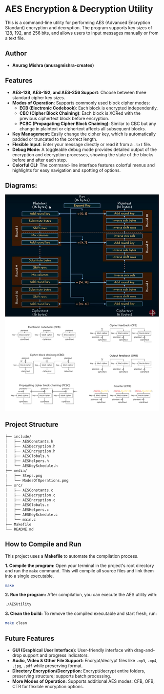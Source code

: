 # AES Encryption & Decryption Utility

This is a command-line utility for performing AES (Advanced Encryption Standard) encryption and decryption. The program supports key sizes of 128, 192, and 256 bits, and allows users to input messages manually or from a text file.

## Author
- **Anurag Mishra (anuragmishra-creates)**

## Features
- **AES-128, AES-192, and AES-256 Support**: Choose between three standard cipher key sizes.
- **Modes of Operation**: Supports commonly used block cipher modes:
  - **ECB (Electronic Codebook)**: Each block is encrypted independently.
  - **CBC (Cipher Block Chaining)**: Each block is XORed with the previous ciphertext block before encryption.
  - **PCBC (Propagating Cipher Block Chaining)**: Similar to CBC but any change in plaintext or ciphertext affects all subsequent blocks.
- **Key Management**: Easily change the cipher key, which is automatically padded or truncated to the correct length.
- **Flexible Input**: Enter your message directly or read it from a `.txt` file.
- **Debug Mode:** A toggleable debug mode provides detailed output of the encryption and decryption processes, showing the state of the blocks before and after each step.
- **Colorful CLI:** The command-line interface features colorful menus and highlights for easy navigation and spotting of options.


## Diagrams:
![AES Steps](./media/Steps.png)
![Modes of operations](./media/ModesOfOperations.svg)

## Project Structure
```text
├── include/
│   ├── AESConstants.h
│   ├── AESDecryption.h
│   ├── AESEncryption.h
│   ├── AESGlobals.h
│   ├── AESHelpers.h
│   └── AESKeySchedule.h
├── media/
|   ├── Steps.png
│   └── ModesOfOperations.png
├── src/
│   ├── AESConstants.c
│   ├── AESDecryption.c
│   ├── AESEncryption.c
│   ├── AESGlobals.c
│   ├── AESHelpers.c
│   ├── AESKeySchedule.c
│   └── main.c
├── Makefile
└── README.md

```

## How to Compile and Run
This project uses a **Makefile** to automate the compilation process.

**1. Compile the program:**
Open your terminal in the project's root directory and run the `make` command. This will compile all source files and link them into a single executable.

```bash
make
```

**2. Run the program:**
After compilation, you can execute the AES utility with:

```bash
./AESUtility
```

**3. Clean the build:**
To remove the compiled executable and start fresh, run:

```bash
make clean
```

## Future Features

- **GUI (Graphical User Interface):** User-friendly interface with drag-and-drop support and progress indicators.  
- **Audio, Video & Other File Support:** Encrypt/decrypt files like `.mp3`, `.mp4`, `.jpg`, `.pdf` while preserving format.  
- **Directory Encryption/Decryption:** Encrypt/decrypt entire folders, preserving structure; supports batch processing.  
- **More Modes of Operation:** Supports additional AES modes: CFB, OFB, CTR for flexible encryption options.  
